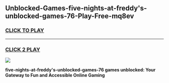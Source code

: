 
## Unblocked-Games-five-nights-at-freddy's-unblocked-games-76-Play-Free-mq8ev
<h3>
<a href="https://premium76.site?title=five-nights-at-freddy's-unblocked-games-76&ref=17A">CLICK TO PLAY</a></h3>
<hr>

<h3>
<a href="https://premium76.site?title=five-nights-at-freddy's-unblocked-games-76&ref=17A">CLICK 2 PLAY</a>
  
</h3>

<a href="https://premium76.site?title=five-nights-at-freddy's-unblocked-games-76&ref=17A"><img src="https://clearcache.store/games.png"></a>


**five-nights-at-freddy's-unblocked-games-76 games unblocked: Your Gateway to Fun and Accessible Online Gaming**
